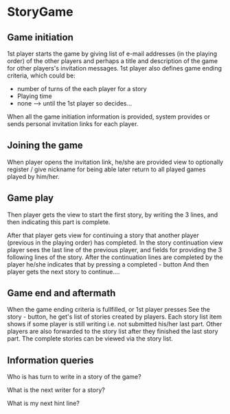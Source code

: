 
# StoryGame


## Game initiation

1st player starts the game by giving list of e-mail addresses (in the playing order) of the other players and perhaps a title and description
of the game for other players's invitation messages. 1st player also defines game ending criteria,
which could be:
   - number of turns of the each player for a story
   - Playing time
   - none --> until the 1st player so decides...

When all the game initiation information is provided, system provides or sends personal invitation links for
each player.

## Joining the game

When player opens the invitation link, he/she are provided view to optionally register / give nickname
for being able later return to all played games played by him/her.

## Game play

Then player gets the view to start the first story, by writing the  3 lines, and then indicating this part is complete.

After that player gets view for continuing a story that another player (previous in the playing order) has completed.
 In the story continuation view player sees the last line of the previous player, and fields for providing the 3
 following lines of the story.
 After the continuation lines are completed by the player he/she indicates that by pressing a completed - button
 And then player gets the next story to continue....

## Game end and aftermath

When the game ending criteria is fullfilled, or 1st player presses See the story - button, he get's list of stories
created by players. Each story list item shows if some player is still writing i.e. not submitted his/her last part.
 Other players are also forwarded to the story list after they finished the last story part.
The complete stories can be viewed via the story list.


## Information queries

Who is has turn to write in a story of the game?

What is the next writer for a story?

What is my next hint line?


